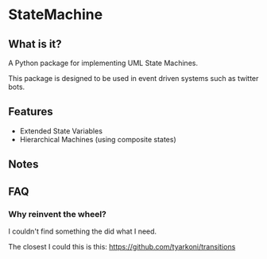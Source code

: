 # StateMachine

## What is it?

A Python package for implementing UML State Machines.

This package is designed to be used in event driven systems such as twitter bots.

## Features

- Extended State Variables
- Hierarchical Machines (using composite states)

## Notes


## FAQ

### Why reinvent the wheel?

I couldn't find something the did what I need.

The closest I could this is this:
https://github.com/tyarkoni/transitions
